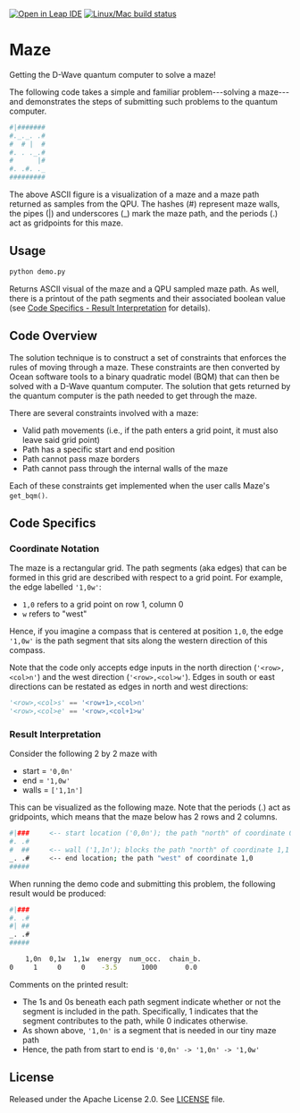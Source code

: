 [![Open in Leap IDE](
  https://cdn-assets.cloud.dwavesys.com/shared/latest/badges/leapide.svg)](
  https://ide.dwavesys.io/#https://github.com/dwave-examples/maze)
[![Linux/Mac build status](
  https://circleci.com/gh/dwave-examples/maze.svg?style=shield)](
  https://circleci.com/gh/dwave-examples/maze)

# Maze

Getting the D-Wave quantum computer to solve a maze!

The following code takes a simple and familiar problem---solving a maze---and
demonstrates the steps of submitting such problems to the quantum computer.

```bash
#|#######
#._._. .#
#  # |  #
#. . ._.#
#      |#
#. .#. ._
#########
```

The above ASCII figure is a visualization of a maze and a maze path returned as
samples from the QPU. The hashes (#) represent maze walls, the pipes (|) and
underscores (_) mark the maze path, and the periods (.) act as gridpoints for
this maze.

## Usage

```bash
python demo.py
```

Returns ASCII visual of the maze and a QPU sampled maze path. As well, there is
a printout of the path segments and their associated boolean value (see [Code
Specifics - Result Interpretation](#Result-Interpretation) for details).

## Code Overview

The solution technique is to construct a set of constraints that enforces the
rules of moving through a maze. These constraints are then converted by Ocean
software tools to a binary quadratic model (BQM) that can then be solved with
a D-Wave quantum computer. The solution that gets returned by the quantum
computer is the path needed to get through the maze.

There are several constraints involved with a maze:

- Valid path movements (i.e., if the path enters a grid point, it must also
  leave said grid point)
- Path has a specific start and end position
- Path cannot pass maze borders
- Path cannot pass through the internal walls of the maze

Each of these constraints get implemented when the user calls Maze's
`get_bqm()`.

## Code Specifics

### Coordinate Notation

The maze is a rectangular grid. The path segments (aka edges) that can be
formed in this grid are described with respect to a grid point. For example,
the edge labelled `'1,0w'`:

- `1,0` refers to a grid point on row 1, column 0
- `w` refers to "west"

Hence, if you imagine a compass that is centered at position `1,0`, the edge
`'1,0w'` is the path segment that sits along the western direction of this
compass.

Note that the code only accepts edge inputs in the north direction
(`'<row>,<col>n'`) and the west direction (`'<row>,<col>w'`). Edges in
south or east directions can be restated as edges in north and west directions:

```python
'<row>,<col>s' == '<row+1>,<col>n'
'<row>,<col>e' == '<row>,<col+1>w'
```

### Result Interpretation

Consider the following 2 by 2 maze with

- start = `'0,0n'`
- end = `'1,0w'`
- walls = `['1,1n']`

This can be visualized as the following maze. Note that the periods (.) act
as gridpoints, which means that the maze below has 2 rows and 2 columns.

```bash
#|###     <-- start location ('0,0n'); the path "north" of coordinate 0,0
#. .#
#  ##     <-- wall ('1,1n'); blocks the path "north" of coordinate 1,1
_. .#     <-- end location; the path "west" of coordinate 1,0
#####
```

When running the demo code and submitting this problem, the following result
would be produced:

```bash
#|###
#. .#
#| ##
_. .#
#####

    1,0n  0,1w  1,1w  energy  num_occ.  chain_b.
0     1     0     0    -3.5      1000       0.0
```

Comments on the printed result:

- The 1s and 0s beneath each path segment indicate whether or not the
  segment is included in the path. Specifically, 1 indicates that the segment
  contributes to the path, while 0 indicates otherwise.
- As shown above, `'1,0n'` is a segment that is needed in our tiny maze path
- Hence, the path from start to end is `'0,0n' -> '1,0n' -> '1,0w'`

## License

Released under the Apache License 2.0. See [LICENSE](./LICENSE) file.
